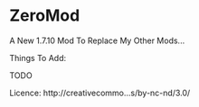 ZeroMod
========

A New 1.7.10 Mod To Replace My Other Mods...

Things To Add:

TODO

Licence:
http://creativecommo...s/by-nc-nd/3.0/